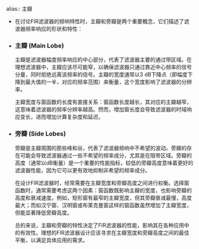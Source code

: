 alias:: 主瓣

- 在讨论FIR滤波器的频响特性时，主瓣和旁瓣是两个重要概念，它们描述了滤波器频率响应的形状和特性：
- ### 主瓣 (Main Lobe)
  
  主瓣是滤波器幅度频率响应的中心部分，代表了滤波器主要的通过带区域。在理想滤波器中，主瓣应该尽可能窄，以确保滤波器只通过靠近中心频率的信号分量，同时拒绝远离该频率的信号。主瓣的宽度通常以3 dB下降点（即幅度下降到最大值的一半，对应的频率范围）来衡量，这个宽度影响了滤波器的分辨率。
  
  主瓣宽度与窗函数的长度有直接关系：窗函数长度越长，其对应的主瓣越窄，这意味着滤波器的频率分辨率越高。然而，增加窗长度会导致滤波器的时域响应变长，进而增加计算复杂度和延迟。
- ### 旁瓣 (Side Lobes)
  
  旁瓣是主瓣周围的那些峰和谷，代表了滤波器频响中不希望的波动。旁瓣的存在可能会导致滤波器通过一些不希望的频率成分，尤其是在阻带区域。旁瓣的高度（通常以dB衡量）是一个重要的性能指标，较低的旁瓣高度意味着更好的滤波器性能，因为它可以更有效地抑制非希望的频率成分。
  
  在设计FIR滤波器时，经常需要在主瓣宽度和旁瓣高度之间进行权衡。选择窗函数时，通常需要考虑这两个因素：窗函数既影响主瓣的宽度，也影响旁瓣的高度和衰减速度。例如，矩形窗有最窄的主瓣宽度，但其旁瓣衰减最慢，高度最大；而如汉宁窗、汉明窗或布莱克曼窗这样的窗函数虽然增加了主瓣宽度，但能显著降低旁瓣高度。
  
  总的来说，主瓣和旁瓣的特性决定了FIR滤波器的性能，影响其在各种应用中的有效性。理想的FIR滤波器设计应该寻求在主瓣宽度和旁瓣高度之间的最佳平衡，以满足具体应用的需求。